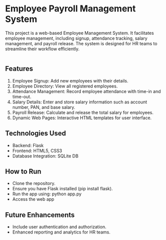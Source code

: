 # Employee Payroll Management System
This project is a web-based Employee Management System. It facilitates employee management, including signup, attendance tracking, salary management, and payroll release. The system is designed for HR teams to streamline their workflow efficiently.

<p align="center">
  <img src="" />
</p>

## Features
1. Employee Signup: Add new employees with their details.
2. Employee Directory: View all registered employees.
3. Attendance Management: Record employee attendance with time-in and time-out.
4. Salary Details: Enter and store salary information such as account number, PAN, and base salary.
5. Payroll Release: Calculate and release the total salary for employees.
6. Dynamic Web Pages: Interactive HTML templates for user interface.

## Technologies Used
- Backend: Flask
- Frontend: HTML5, CSS3
- Database Integration: SQLite DB

## How to Run
- Clone the repository.
- Ensure you have Flask installed (pip install flask).
- Run the app using: python app.py
- Access the web app

## Future Enhancements
- Include user authentication and authorization.
- Enhanced reporting and analytics for HR teams.
